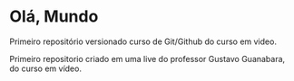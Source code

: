 # Olá, Mundo
 Primeiro repositório versionado curso de Git/Github do curso em video.

 Primeiro repositorio criado em uma live do professor Gustavo Guanabara, do curso em vídeo.
